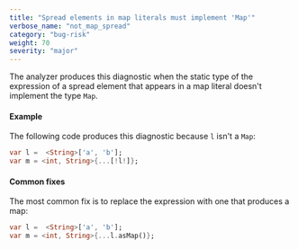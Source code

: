 ```yaml
---
title: "Spread elements in map literals must implement 'Map'"
verbose_name: "not_map_spread"
category: "bug-risk"
weight: 70
severity: "major"
---
```

The analyzer produces this diagnostic when the static type of the
expression of a spread element that appears in a map literal doesn't
implement the type `Map`.

#### Example

The following code produces this diagnostic because `l` isn't a `Map`:

```dart
var l =  <String>['a', 'b'];
var m = <int, String>{...[!l!]};
```

#### Common fixes

The most common fix is to replace the expression with one that produces a
map:

```dart
var l =  <String>['a', 'b'];
var m = <int, String>{...l.asMap()};
```
